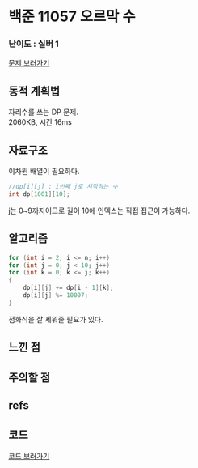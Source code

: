 # 백준 11057 오르막 수
 
### 난이도 : 실버 1
[문제 보러가기](https://www.acmicpc.net/problem/11057)
  
## 동적 계획법
자리수를 쓰는 DP 문제.  
2060KB, 시간 16ms
  
  
## 자료구조
이차원 배열이 필요하다.  
```C++
//dp[i][j] : i번째 j로 시작하는 수
int dp[1001][10];
```
j는 0~9까지이므로 길이 10에 인덱스는 직접 접근이 가능하다.

## 알고리즘
```c++
for (int i = 2; i <= n; i++) 
for (int j = 0; j < 10; j++)
for (int k = 0; k <= j; k++)
{
    dp[i][j] += dp[i - 1][k];
    dp[i][j] %= 10007;
}
```
점화식을 잘 세워줄 필요가 있다.

## 느낀 점

## 주의할 점

## refs

## 코드
[코드 보러가기](./boj11057.cpp)
